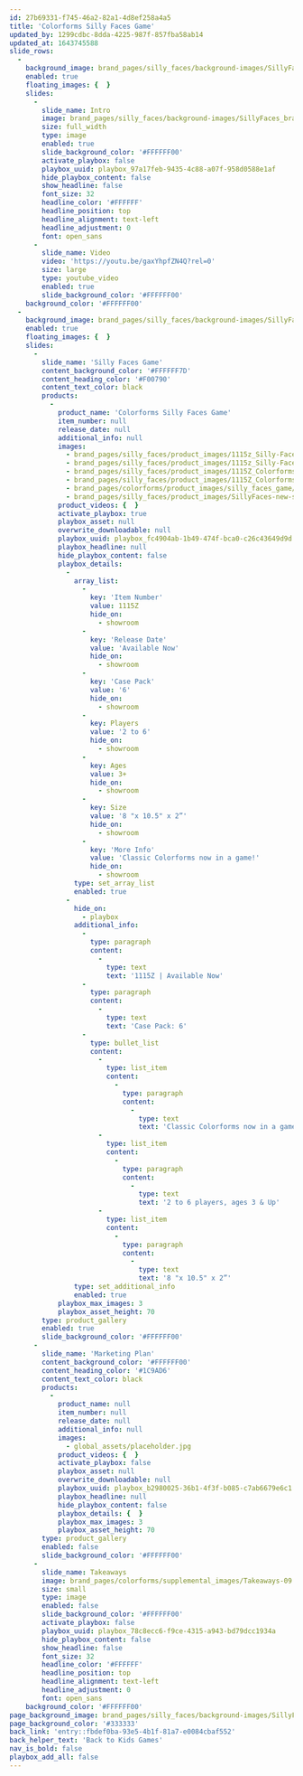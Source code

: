 ```yaml
---
id: 27b69331-f745-46a2-82a1-4d8ef258a4a5
title: 'Colorforms Silly Faces Game'
updated_by: 1299cdbc-8dda-4225-987f-857fba58ab14
updated_at: 1643745588
slide_rows:
  -
    background_image: brand_pages/silly_faces/background-images/SillyFaces_BKG-ONLY.jpg
    enabled: true
    floating_images: {  }
    slides:
      -
        slide_name: Intro
        image: brand_pages/silly_faces/background-images/SillyFaces_brand-page.jpg
        size: full_width
        type: image
        enabled: true
        slide_background_color: '#FFFFFF00'
        activate_playbox: false
        playbox_uuid: playbox_97a17feb-9435-4c88-a07f-958d0588e1af
        hide_playbox_content: false
        show_headline: false
        font_size: 32
        headline_color: '#FFFFFF'
        headline_position: top
        headline_alignment: text-left
        headline_adjustment: 0
        font: open_sans
      -
        slide_name: Video
        video: 'https://youtu.be/gaxYhpfZN4Q?rel=0'
        size: large
        type: youtube_video
        enabled: true
        slide_background_color: '#FFFFFF00'
    background_color: '#FFFFFF00'
  -
    background_image: brand_pages/silly_faces/background-images/SillyFaces_BKG-ONLY.jpg
    enabled: true
    floating_images: {  }
    slides:
      -
        slide_name: 'Silly Faces Game'
        content_background_color: '#FFFFFF7D'
        content_heading_color: '#F00790'
        content_text_color: black
        products:
          -
            product_name: 'Colorforms Silly Faces Game'
            item_number: null
            release_date: null
            additional_info: null
            images:
              - brand_pages/silly_faces/product_images/1115z_Silly-Faces-Game_front-R-angle.png
              - brand_pages/silly_faces/product_images/1115z_Silly-Faces-Game_front-back.png
              - brand_pages/silly_faces/product_images/1115Z_Colorforms-SillyFaces_game-cards.png
              - brand_pages/silly_faces/product_images/1115Z_Colorforms-SillyFaces_sheets.png
              - brand_pages/colorforms/product_images/silly_faces_game/1115Z_Colorforms-SillyFaces_caption.jpg
              - brand_pages/silly_faces/product_images/SillyFaces-new-scale.png
            product_videos: {  }
            activate_playbox: true
            playbox_asset: null
            overwrite_downloadable: null
            playbox_uuid: playbox_fc4904ab-1b49-474f-bca0-c26c43649d9d
            playbox_headline: null
            hide_playbox_content: false
            playbox_details:
              -
                array_list:
                  -
                    key: 'Item Number'
                    value: 1115Z
                    hide_on:
                      - showroom
                  -
                    key: 'Release Date'
                    value: 'Available Now'
                    hide_on:
                      - showroom
                  -
                    key: 'Case Pack'
                    value: '6'
                    hide_on:
                      - showroom
                  -
                    key: Players
                    value: '2 to 6'
                    hide_on:
                      - showroom
                  -
                    key: Ages
                    value: 3+
                    hide_on:
                      - showroom
                  -
                    key: Size
                    value: '8 "x 10.5" x 2”'
                    hide_on:
                      - showroom
                  -
                    key: 'More Info'
                    value: 'Classic Colorforms now in a game!'
                    hide_on:
                      - showroom
                type: set_array_list
                enabled: true
              -
                hide_on:
                  - playbox
                additional_info:
                  -
                    type: paragraph
                    content:
                      -
                        type: text
                        text: '1115Z | Available Now'
                  -
                    type: paragraph
                    content:
                      -
                        type: text
                        text: 'Case Pack: 6'
                  -
                    type: bullet_list
                    content:
                      -
                        type: list_item
                        content:
                          -
                            type: paragraph
                            content:
                              -
                                type: text
                                text: 'Classic Colorforms now in a game!'
                      -
                        type: list_item
                        content:
                          -
                            type: paragraph
                            content:
                              -
                                type: text
                                text: '2 to 6 players, ages 3 & Up'
                      -
                        type: list_item
                        content:
                          -
                            type: paragraph
                            content:
                              -
                                type: text
                                text: '8 "x 10.5" x 2”'
                type: set_additional_info
                enabled: true
            playbox_max_images: 3
            playbox_asset_height: 70
        type: product_gallery
        enabled: true
        slide_background_color: '#FFFFFF00'
      -
        slide_name: 'Marketing Plan'
        content_background_color: '#FFFFFF00'
        content_heading_color: '#1C9AD6'
        content_text_color: black
        products:
          -
            product_name: null
            item_number: null
            release_date: null
            additional_info: null
            images:
              - global_assets/placeholder.jpg
            product_videos: {  }
            activate_playbox: false
            playbox_asset: null
            overwrite_downloadable: null
            playbox_uuid: playbox_b2980025-36b1-4f3f-b085-c7ab6679e6c1
            playbox_headline: null
            hide_playbox_content: false
            playbox_details: {  }
            playbox_max_images: 3
            playbox_asset_height: 70
        type: product_gallery
        enabled: false
        slide_background_color: '#FFFFFF00'
      -
        slide_name: Takeaways
        image: brand_pages/colorforms/supplemental_images/Takeaways-09.png
        size: small
        type: image
        enabled: false
        slide_background_color: '#FFFFFF00'
        activate_playbox: false
        playbox_uuid: playbox_78c8ecc6-f9ce-4315-a943-bd79dcc1934a
        hide_playbox_content: false
        show_headline: false
        font_size: 32
        headline_color: '#FFFFFF'
        headline_position: top
        headline_alignment: text-left
        headline_adjustment: 0
        font: open_sans
    background_color: '#FFFFFF00'
page_background_image: brand_pages/silly_faces/background-images/SillyFaces_BKG-ONLY.jpg
page_background_color: '#333333'
back_link: 'entry::fbdef0ba-93e5-4b1f-81a7-e0084cbaf552'
back_helper_text: 'Back to Kids Games'
nav_is_bold: false
playbox_add_all: false
---
```

